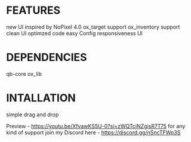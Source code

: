 # FEATURES
new UI inspired by NoPixel 4.0
ox_target support
ox_inventory support
clean UI
optimzed code
easy Config
responsiveness UI

# DEPENDENCIES
qb-core
ox_lib

# INTALLATION
simple drag and drop

Preview - https://youtu.be/XfvawKS5U-0?si=zWQTcjNZgisR7T75 
for any kind of support join my Discord here - https://discord.gg/nSncTFWp3S
